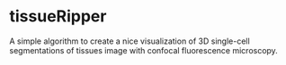 # tissueRipper
A simple algorithm to create a nice visualization of 3D single-cell segmentations of tissues image with confocal fluorescence microscopy.
